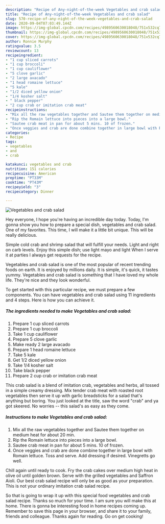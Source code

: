 ```yaml
---
description: "Recipe of Any-night-of-the-week Vegetables and crab salad"
title: "Recipe of Any-night-of-the-week Vegetables and crab salad"
slug: 570-recipe-of-any-night-of-the-week-vegetables-and-crab-salad
date: 2020-09-04T07:03:49.144Z
image: https://img-global.cpcdn.com/recipes/4989560630018048/751x532cq70/vegetables-and-crab-salad-recipe-main-photo.jpg
thumbnail: https://img-global.cpcdn.com/recipes/4989560630018048/751x532cq70/vegetables-and-crab-salad-recipe-main-photo.jpg
cover: https://img-global.cpcdn.com/recipes/4989560630018048/751x532cq70/vegetables-and-crab-salad-recipe-main-photo.jpg
author: Ronnie Murphy
ratingvalue: 3.5
reviewcount: 13
recipeingredient:
- "1 cup sliced carrots"
- "1 cup broccoli"
- "1 cup cauliflower"
- "5 clove garlic"
- "2 large avacado"
- "1 head romaine lettuce"
- "5 kale"
- "1/2 diced yellow onion"
- "1/4 kosher salt"
- " black pepper"
- "2 cup crab or imitation crab meat"
recipeinstructions:
- "Mix all the raw vegetables together and Sautee them together on medium heat for about 20 min."
- "Rip the Romain lettuce into pieces into a large bowl."
- "Sautee crab meat in pan for about 5 mins. 10 of frozen."
- "Once veggies and crab are done combine together in large bowl with Romain lettuce. Toss and serve. Add dressing if desired. Vinegretts go well."
categories:
- Recipe
tags:
- vegetables
- and
- crab

katakunci: vegetables and crab 
nutrition: 151 calories
recipecuisine: American
preptime: "PT33M"
cooktime: "PT43M"
recipeyield: "3"
recipecategory: Dinner

---
```



![Vegetables and crab salad](https://img-global.cpcdn.com/recipes/4989560630018048/751x532cq70/vegetables-and-crab-salad-recipe-main-photo.jpg)

Hey everyone, I hope you're having an incredible day today. Today, I'm gonna show you how to prepare a special dish, vegetables and crab salad. One of my favorites. This time, I will make it a little bit unique. This will be really delicious.

Simple cold crab and shrimp salad that will fulfill your needs. Light and right on carb levels. Enjoy this simple dish; use light mayo and light When I serve it at parties I always get requests for the recipe.

Vegetables and crab salad is one of the most popular of recent trending foods on earth. It is enjoyed by millions daily. It is simple, it's quick, it tastes yummy. Vegetables and crab salad is something that I have loved my whole life. They're nice and they look wonderful.


To get started with this particular recipe, we must prepare a few components. You can have vegetables and crab salad using 11 ingredients and 4 steps. Here is how you can achieve it.

<!--inarticleads1-->

##### The ingredients needed to make Vegetables and crab salad:

1. Prepare 1 cup sliced carrots
1. Prepare 1 cup broccoli
1. Take 1 cup cauliflower
1. Prepare 5 clove garlic
1. Make ready 2 large avacado
1. Prepare 1 head romaine lettuce
1. Take 5 kale
1. Get 1/2 diced yellow onion
1. Take 1/4 kosher salt
1. Take  black pepper
1. Prepare 2 cup crab or imitation crab meat


This crab salad is a blend of imitation crab, vegetables and herbs, all tossed in a simple creamy dressing. Mix tender crab meat with roasted root vegetables then serve it up with garlic breadsticks for a salad that&#39;s anything but boring. You just looked at the title, saw the word &#34;crab&#34; and ya got skeered. No worries -- this salad&#39;s as easy as they come. 

<!--inarticleads2-->

##### Instructions to make Vegetables and crab salad:

1. Mix all the raw vegetables together and Sautee them together on medium heat for about 20 min.
1. Rip the Romain lettuce into pieces into a large bowl.
1. Sautee crab meat in pan for about 5 mins. 10 of frozen.
1. Once veggies and crab are done combine together in large bowl with Romain lettuce. Toss and serve. Add dressing if desired. Vinegretts go well.


Chill again until ready to cook. Fry the crab cakes over medium high heat in olive oil until golden brown. Serve with the grilled vegetables and Saffron Aioli. Our best crab salad recipe will only be as good as your preparation. This is not your ordinary imitation crab salad recipe. 

So that is going to wrap it up with this special food vegetables and crab salad recipe. Thanks so much for your time. I am sure you will make this at home. There is gonna be interesting food in home recipes coming up. Remember to save this page in your browser, and share it to your family, friends and colleague. Thanks again for reading. Go on get cooking!
